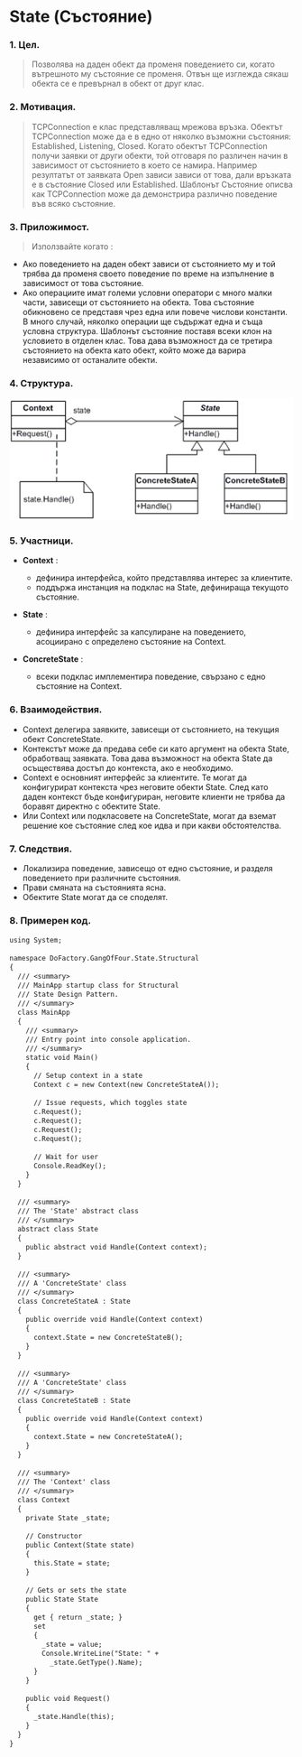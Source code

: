 # State (Състояние)

### 1. Цел.
> Позволява на даден обект да променя поведението си, когато вътрешното му състояние се променя. Отвън ще изглежда сякаш обекта се е 
превърнал в обект от друг клас.

### 2. Мотивация.
> TCPConnection е клас представляващ мрежова връзка. Обектът TCPConnection може да е в едно от няколко възможни състояния: Established, 
Listening, Closed. Когато обектът TCPConnection получи заявки от други обекти, той отговаря по различен начин в зависимост от състоянието 
в което се намира. Например резултатът от заявката Open зависи зависи от това, дали връзката е в състояние Closed или Established. 
Шаблонът Състояние описва как TCPConnection може да демонстрира различно поведение във всяко състояние.

### 3. Приложимост.
> Използвайте когато :
* Ако поведението на даден обект зависи от състоянието му и той трябва да променя своето поведение по време на изпълнение в зависимост 
от това състояние.
* Ако операциите имат големи условни оператори с много малки части, зависещи от състоянието на обекта. Това състояние обикновено се 
представя чрез една или повече числови константи. В много случай, няколко операции ще съдържат една и съща условна структура. 
Шаблонът състояние поставя всеки клон на условието в отделен клас. Това дава възможност да се третира състоянието на обекта като 
обект, който може да варира независимо от останалите обекти.

### 4. Структура.
![схема](https://github.com/Borayvor/TelerikAcademy_2015_2016/blob/master/H08_High_Quality_Code/S16_BehavioralPatterns/Diagrams/state.jpg)

### 5. Участници.
* **Context** :
    * дефинира интерфейса, който представлява интерес за клиентите.
    * поддържа инстанция на подклас на State, дефинираща текущото състояние.
    
* **State** :
    * дефинира интерфейс за капсулиране на поведението, асоциирано с определено състояние на Context.

* **ConcreteState** :
    * всеки подклас имплементира поведение, свързано с едно състояние на Context.

### 6. Взаимодействия.
* Context делегира заявките, зависещи от състоянието, на текущия обект ConcreteState.
* Контекстът може да предава себе си като аргумент на обекта State, обработващ заявката. Това дава възможност на обекта State 
да осъществява достъп до контекста, ако е необходимо.
* Context е основният интерфейс за клиентите. Те могат да конфигурират контекста чрез неговите обекти State. След като даден контекст 
бъде конфигуриран, неговите клиенти не трябва да боравят директно с обектите State.
* Или Context или подкласовете на ConcreteState, могат да вземат решение кое състояние след кое идва и при какви обстоятелства.

### 7. Следствия.
* Локализира поведение, зависещо от едно състояние, и разделя поведението при различните състояния.
* Прави смяната на състоянията ясна.
* Обектите State могат да се споделят.

### 8. Примерен код.
```
using System;
 
namespace DoFactory.GangOfFour.State.Structural
{
  /// <summary>
  /// MainApp startup class for Structural
  /// State Design Pattern.
  /// </summary>
  class MainApp
  {
    /// <summary>
    /// Entry point into console application.
    /// </summary>
    static void Main()
    {
      // Setup context in a state
      Context c = new Context(new ConcreteStateA());
 
      // Issue requests, which toggles state
      c.Request();
      c.Request();
      c.Request();
      c.Request();
 
      // Wait for user
      Console.ReadKey();
    }
  }
 
  /// <summary>
  /// The 'State' abstract class
  /// </summary>
  abstract class State
  {
    public abstract void Handle(Context context);
  }
 
  /// <summary>
  /// A 'ConcreteState' class
  /// </summary>
  class ConcreteStateA : State
  {
    public override void Handle(Context context)
    {
      context.State = new ConcreteStateB();
    }
  }
 
  /// <summary>
  /// A 'ConcreteState' class
  /// </summary>
  class ConcreteStateB : State
  {
    public override void Handle(Context context)
    {
      context.State = new ConcreteStateA();
    }
  }
 
  /// <summary>
  /// The 'Context' class
  /// </summary>
  class Context
  {
    private State _state;
 
    // Constructor
    public Context(State state)
    {
      this.State = state;
    }
 
    // Gets or sets the state
    public State State
    {
      get { return _state; }
      set
      {
        _state = value;
        Console.WriteLine("State: " +
          _state.GetType().Name);
      }
    }
 
    public void Request()
    {
      _state.Handle(this);
    }
  }
}  
```
